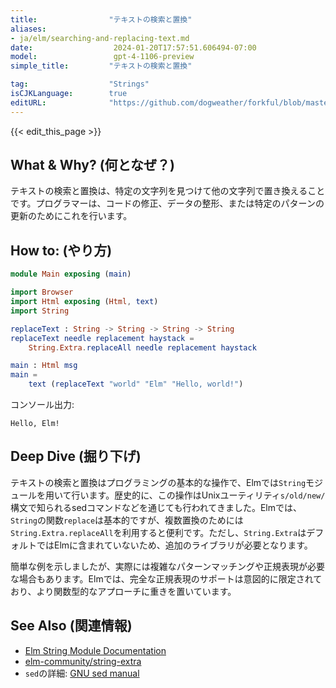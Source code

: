 ```yaml
---
title:                "テキストの検索と置換"
aliases:
- ja/elm/searching-and-replacing-text.md
date:                  2024-01-20T17:57:51.606494-07:00
model:                 gpt-4-1106-preview
simple_title:         "テキストの検索と置換"

tag:                  "Strings"
isCJKLanguage:        true
editURL:              "https://github.com/dogweather/forkful/blob/master/content/ja/elm/searching-and-replacing-text.md"
---
```


{{< edit_this_page >}}

## What & Why? (何となぜ？)
テキストの検索と置換は、特定の文字列を見つけて他の文字列で置き換えることです。プログラマーは、コードの修正、データの整形、または特定のパターンの更新のためにこれを行います。

## How to: (やり方)
```Elm
module Main exposing (main)

import Browser
import Html exposing (Html, text)
import String

replaceText : String -> String -> String -> String
replaceText needle replacement haystack =
    String.Extra.replaceAll needle replacement haystack

main : Html msg
main =
    text (replaceText "world" "Elm" "Hello, world!")
```
コンソール出力:
```
Hello, Elm!
```

## Deep Dive (掘り下げ)
テキストの検索と置換はプログラミングの基本的な操作で、Elmでは`String`モジュールを用いて行います。歴史的に、この操作はUnixユーティリティ`s/old/new/`構文で知られるsedコマンドなどを通じても行われてきました。Elmでは、`String`の関数`replace`は基本的ですが、複数置換のためには`String.Extra.replaceAll`を利用すると便利です。ただし、`String.Extra`はデフォルトではElmに含まれていないため、追加のライブラリが必要となります。

簡単な例を示しましたが、実際には複雑なパターンマッチングや正規表現が必要な場合もあります。Elmでは、完全な正規表現のサポートは意図的に限定されており、より関数型的なアプローチに重きを置いています。

## See Also (関連情報)
- [Elm String Module Documentation](https://package.elm-lang.org/packages/elm/core/latest/String)
- [elm-community/string-extra](https://package.elm-lang.org/packages/elm-community/string-extra/latest/)
- `sed`の詳細: [GNU sed manual](https://www.gnu.org/software/sed/manual/sed.html)
